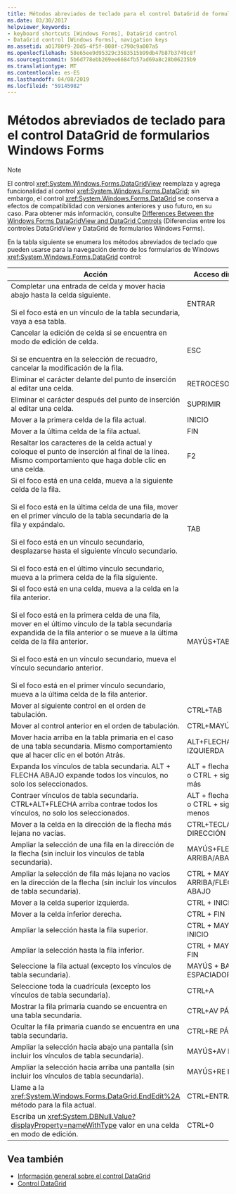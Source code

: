 ```yaml
---
title: Métodos abreviados de teclado para el control DataGrid de formularios Windows Forms
ms.date: 03/30/2017
helpviewer_keywords:
- keyboard shortcuts [Windows Forms], DataGrid control
- DataGrid control [Windows Forms], navigation keys
ms.assetid: a01780f9-20d5-4f5f-808f-c790c9a007a5
ms.openlocfilehash: 58e65ee9d95329c3583515b99db47b87b3749c8f
ms.sourcegitcommit: 5b6d778ebb269ee6684fb57ad69a8c28b06235b9
ms.translationtype: MT
ms.contentlocale: es-ES
ms.lasthandoff: 04/08/2019
ms.locfileid: "59145982"
---
```

# <a name="keyboard-shortcuts-for-the-windows-forms-datagrid-control"></a>Métodos abreviados de teclado para el control DataGrid de formularios Windows Forms
> [!NOTE]
>  El control <xref:System.Windows.Forms.DataGridView> reemplaza y agrega funcionalidad al control <xref:System.Windows.Forms.DataGrid>; sin embargo, el control <xref:System.Windows.Forms.DataGrid> se conserva a efectos de compatibilidad con versiones anteriores y uso futuro, en su caso. Para obtener más información, consulte [Differences Between the Windows Forms DataGridView and DataGrid Controls](differences-between-the-windows-forms-datagridview-and-datagrid-controls.md) (Diferencias entre los controles DataGridView y DataGrid de formularios Windows Forms).  
  
 En la tabla siguiente se enumera los métodos abreviados de teclado que pueden usarse para la navegación dentro de los formularios de Windows <xref:System.Windows.Forms.DataGrid> control:  
  
|Acción|Acceso directo|  
|------------|--------------|  
|Completar una entrada de celda y mover hacia abajo hasta la celda siguiente.<br /><br /> Si el foco está en un vínculo de la tabla secundaria, vaya a esa tabla.|ENTRAR|  
|Cancelar la edición de celda si se encuentra en modo de edición de celda.<br /><br /> Si se encuentra en la selección de recuadro, cancelar la modificación de la fila.|ESC|  
|Eliminar el carácter delante del punto de inserción al editar una celda.|RETROCESO|  
|Eliminar el carácter después del punto de inserción al editar una celda.|SUPRIMIR|  
|Mover a la primera celda de la fila actual.|INICIO|  
|Mover a la última celda de la fila actual.|FIN|  
|Resaltar los caracteres de la celda actual y coloque el punto de inserción al final de la línea. Mismo comportamiento que haga doble clic en una celda.|F2|  
|Si el foco está en una celda, mueva a la siguiente celda de la fila.<br /><br /> Si el foco está en la última celda de una fila, mover en el primer vínculo de la tabla secundaria de la fila y expándalo.<br /><br /> Si el foco está en un vínculo secundario, desplazarse hasta el siguiente vínculo secundario.<br /><br /> Si el foco está en el último vínculo secundario, mueva a la primera celda de la fila siguiente.|TAB|  
|Si el foco está en una celda, mueva a la celda en la fila anterior.<br /><br /> Si el foco está en la primera celda de una fila, mover en el último vínculo de la tabla secundaria expandida de la fila anterior o se mueve a la última celda de la fila anterior.<br /><br /> Si el foco está en un vínculo secundario, mueva el vínculo secundario anterior.<br /><br /> Si el foco está en el primer vínculo secundario, mueva a la última celda de la fila anterior.|MAYÚS+TAB|  
|Mover al siguiente control en el orden de tabulación.|CTRL+TAB|  
|Mover al control anterior en el orden de tabulación.|CTRL+MAYÚS+TAB|  
|Mover hacia arriba en la tabla primaria en el caso de una tabla secundaria. Mismo comportamiento que al hacer clic en el botón Atrás.|ALT+FLECHA IZQUIERDA|  
|Expanda los vínculos de tabla secundaria. ALT + FLECHA ABAJO expande todos los vínculos, no solo los seleccionados.|ALT + flecha abajo o CTRL + signo más|  
|Contraer vínculos de tabla secundaria. CTRL+ALT+FLECHA arriba contrae todos los vínculos, no solo los seleccionados.|ALT + flecha arriba o CTRL + signo menos|  
|Mover a la celda en la dirección de la flecha más lejana no vacías.|CTRL+TECLAS DE DIRECCIÓN|  
|Ampliar la selección de una fila en la dirección de la flecha (sin incluir los vínculos de tabla secundaria).|MAYÚS+FLECHA ARRIBA/ABAJO|  
|Ampliar la selección de fila más lejana no vacíos en la dirección de la flecha (sin incluir los vínculos de tabla secundaria).|CTRL + MAYÚS + ARRIBA/FLECHA ABAJO|  
|Mover a la celda superior izquierda.|CTRL + INICIO|  
|Mover a la celda inferior derecha.|CTRL + FIN|  
|Ampliar la selección hasta la fila superior.|CTRL + MAYÚS + INICIO|  
|Ampliar la selección hasta la fila inferior.|CTRL + MAYÚS + FIN|  
|Seleccione la fila actual (excepto los vínculos de tabla secundaria).|MAYÚS + BARRA ESPACIADORA|  
|Seleccione toda la cuadrícula (excepto los vínculos de tabla secundaria).|CTRL+A|  
|Mostrar la fila primaria cuando se encuentra en una tabla secundaria.|CTRL+AV PÁG|  
|Ocultar la fila primaria cuando se encuentra en una tabla secundaria.|CTRL+RE PÁG|  
|Ampliar la selección hacia abajo una pantalla (sin incluir los vínculos de tabla secundaria).|MAYÚS+AV PÁG|  
|Ampliar la selección hacia arriba una pantalla (sin incluir los vínculos de tabla secundaria).|MAYÚS+RE PÁG|  
|Llame a la <xref:System.Windows.Forms.DataGrid.EndEdit%2A> método para la fila actual.|CTRL+ENTRAR|  
|Escriba un <xref:System.DBNull.Value?displayProperty=nameWithType> valor en una celda en modo de edición.|CTRL+0|  
  
## <a name="see-also"></a>Vea también

- [Información general sobre el control DataGrid](datagrid-control-overview-windows-forms.md)
- [Control DataGrid](datagrid-control-windows-forms.md)
